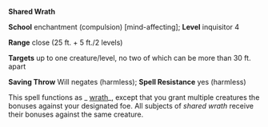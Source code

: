  **Shared Wrath**

**School** enchantment (compulsion) [mind-affecting]; **Level** inquisitor 4

**Range** close (25 ft. + 5 ft./2 levels)

**Targets** up to one creature/level, no two of which can be more than 30 ft. apart

**Saving Throw** Will negates (harmless); **Spell Resistance** yes (harmless)

This spell functions as _ [wrath](wrath.md#_wrath)_, except that you grant multiple creatures the bonuses against your designated foe. All subjects of _shared wrath_ receive their bonuses against the same creature.

